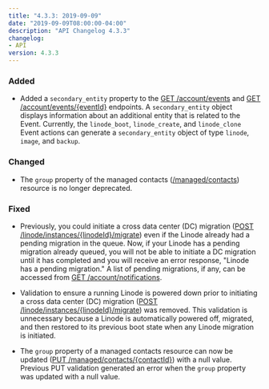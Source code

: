 ```yaml
---
title: "4.3.3: 2019-09-09"
date: "2019-09-09T08:00:00-04:00"
description: "API Changelog 4.3.3"
changelog:
- API
version: 4.3.3
---
```


### Added

- Added a `secondary_entity` property to the [GET /account/events](/api/v4/account-events) and [GET /account/events/{eventId}](/api/v4/account-events-event-id) endpoints. A `secondary_entity` object displays information about an additional entity that is related to the Event. Currently, the `linode_boot`, `linode_create`, and `linode_clone` Event actions can generate a `secondary_entity` object of type `linode`, `image`, and `backup`.

### Changed

- The `group` property of the managed contacts ([/managed/contacts](/api/v4/managed-contacts/#post)) resource is no longer deprecated.

### Fixed

- Previously, you could initiate a cross data center (DC) migration ([POST /linode/instances/{linodeId}/migrate](/api/v4/linode-instances-linode-id-migrate/#post)) even if the Linode already had a pending migration in the queue. Now, if your Linode has a pending migration already queued, you will not be able to initiate a DC migration until it has completed and you will receive an error response, "Linode has a pending migration."  A list of pending migrations, if any, can be accessed from [GET /account/notifications](/api/v4/account-notifications ).

- Validation to ensure a running Linode is powered down prior to initiating a cross data center (DC) migration ([POST /linode/instances/{linodeId}/migrate](/api/v4/linode-instances-linode-id-migrate/#post)) was removed. This validation is unnecessary because a Linode is automatically powered off, migrated, and then restored to its previous boot state when any Linode migration is initiated.

- The `group` property of a managed contacts resource can now be updated ([PUT /managed/contacts/{contactId}](/api/v4/managed-contacts-contact-id/#put)) with a null value. Previous PUT validation generated an error when the `group` property was updated with a null value.
